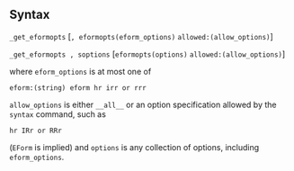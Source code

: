 ## Syntax

`_get_eformopts` \[`, eformopts(eform_options)`
`allowed:(allow_options)`\]

`_get_eformopts , soptions` \[`eformopts(options)`
`allowed:(allow_options)`\]

where `eform_options` is at most one of

`eform:(string) eform hr irr or rrr`

`allow_options` is either `__all__` or an option specification allowed
by the `syntax` command, such as

`hr IRr or RRr`

(`EForm` is implied) and `options` is any collection of options,
including `eform_options`.

